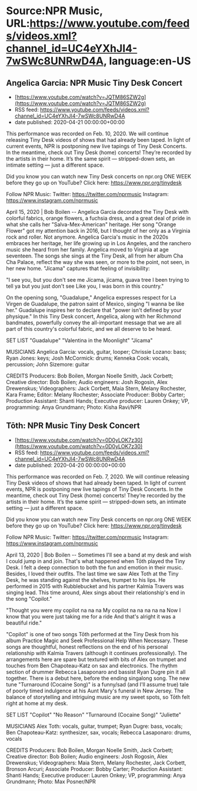 # Source:NPR Music, URL:https://www.youtube.com/feeds/videos.xml?channel_id=UC4eYXhJI4-7wSWc8UNRwD4A, language:en-US

## Angelica Garcia: NPR Music Tiny Desk Concert
 - [https://www.youtube.com/watch?v=JQTM86SZW2g](https://www.youtube.com/watch?v=JQTM86SZW2g)
 - RSS feed: https://www.youtube.com/feeds/videos.xml?channel_id=UC4eYXhJI4-7wSWc8UNRwD4A
 - date published: 2020-04-21 00:00:00+00:00

This performance was recorded on Feb. 10, 2020. We will continue releasing Tiny Desk videos of shows that had already been taped. In light of current events, NPR is postponing new live tapings of Tiny Desk Concerts. In the meantime, check out Tiny Desk (home) concerts! They’re recorded by the artists in their home. It’s the same spirit — stripped-down sets, an intimate setting — just a different space.

Did you know you can watch new Tiny Desk concerts on npr.org ONE WEEK before they go up on YouTube? Click here: https://www.npr.org/tinydesk

Follow NPR Music:
Twitter: https://twitter.com/nprmusic
Instagram: https://www.instagram.com/nprmusic

April 15, 2020 | Bob Boilen -- Angelica Garcia decorated the Tiny Desk with colorful fabrics, orange flowers, a fuchsia dress, and a great deal of pride in what she calls her "Salva-Mex-American" heritage. Her song "Orange Flower" got my attention back in 2016, but I thought of her only as a Virginia rock and roller. Not anymore. Angelica Garcia's music in the 2020s embraces her heritage, her life growing up in Los Angeles, and the ranchero music she heard from her family. Angelica moved to Virginia at age seventeen. The songs she sings at the Tiny Desk, all from her album Cha Cha Palace, reflect the way she was seen, or more to the point, not seen, in her new home. "Jícama" captures that feeling of invisibility:

"I see you, but you don't see me
Jícama, jícama, guava tree
I been trying to tell ya but you just don't see
Like you, I was born in this country."

On the opening song, "Guadalupe," Angelica expresses respect for La Virgen de Guadalupe, the patron saint of Mexico, singing "I wanna be like her." Guadalupe inspires her to declare that "power isn't defined by your physique." In this Tiny Desk concert, Angelica, along with her Richmond bandmates, powerfully convey the all-important message that we are all part of this country's colorful fabric, and we all deserve to be heard.

SET LIST
"Guadalupe"
"Valentina in the Moonlight"
"Jícama"

MUSICIANS
Angelica Garcia: vocals, guitar, looper; Chrissie Lozano: bass; Ryan Jones: keys; Josh McCormick: drums; Kenneka Cook: vocals, percussion; John Sizemore: guitar

CREDITS
Producers: Bob Boilen, Morgan Noelle Smith, Jack Corbett; Creative director: Bob Boilen; Audio engineers: Josh Rogosin, Alex Drewenskus; Videographers: Jack Corbett, Maia Stern, Melany Rochester, Kara Frame; Editor: Melany Rochester; Associate Producer: Bobby Carter; Production Assistant: Shanti Hands; Executive producer: Lauren Onkey; VP, programming: Anya Grundmann; Photo: Kisha Ravi/NPR

## Tōth: NPR Music Tiny Desk Concert
 - [https://www.youtube.com/watch?v=0D0yLOK7z30](https://www.youtube.com/watch?v=0D0yLOK7z30)
 - RSS feed: https://www.youtube.com/feeds/videos.xml?channel_id=UC4eYXhJI4-7wSWc8UNRwD4A
 - date published: 2020-04-20 00:00:00+00:00

This performance was recorded on Feb. 7, 2020. We will continue releasing Tiny Desk videos of shows that had already been taped. In light of current events, NPR is postponing new live tapings of Tiny Desk Concerts. In the meantime, check out Tiny Desk (home) concerts! They’re recorded by the artists in their home. It’s the same spirit — stripped-down sets, an intimate setting — just a different space.

Did you know you can watch new Tiny Desk concerts on npr.org ONE WEEK before they go up on YouTube? Click here: https://www.npr.org/tinydesk

Follow NPR Music:
Twitter: https://twitter.com/nprmusic
Instagram: https://www.instagram.com/nprmusic

April 13, 2020 | Bob Boilen -- Sometimes I'll see a band at my desk and wish I could jump in and join. That's what happened when Tōth played the Tiny Desk. I felt a deep connection to both the fun and emotion in their music. Besides, I loved their outfits. The last time we saw Alex Toth at the Tiny Desk, he was standing against the shelves, trumpet to his lips. He performed in 2015 with Rubblebucket and his partner Kalmia Travers was singing lead. This time around, Alex sings about their relationship's end in the song "Copilot."

"Thought you were my copilot na na na
My copilot na na na na na
Now I know that you were just taking me for a ride
And that's alright it was a beautiful ride."

"Copilot" is one of two songs Tōth performed at the Tiny Desk from his album Practice Magic and Seek Professional Help When Necessary. These songs are thoughtful, honest reflections on the end of his personal relationship with Kalmia Travers (although it continues professionally). The arrangements here are spare but textured with bits of Alex on trumpet and touches from Ben Chapoteau-Katz on sax and electronics. The rhythm section of drummer Rebecca Lasaponaro and bassist Ryan Dugre pin it all together. There is a debut here, before the ending singalong song. The new tune "Turnaround (Cocaine Song)" is a funny/sad (and I'll assume true) tale of poorly timed indulgence at his Aunt Mary's funeral in New Jersey. The balance of storytelling and intriguing music are my sweet spots, so Tōth felt right at home at my desk.

SET LIST
"Copilot"
"No Reason"
"Turnaround (Cocaine Song)"
"Juliette"

MUSICIANS
Alex Toth: vocals, guitar, trumpet; Ryan Dugre: bass, vocals; Ben Chapoteau-Katz: synthesizer, sax, vocals; Rebecca Lasaponaro: drums, vocals

CREDITS
Producers: Bob Boilen, Morgan Noelle Smith, Jack Corbett; Creative director: Bob Boilen; Audio engineers: Josh Rogosin, Alex Drewenskus; Videographers: Maia Stern, Melany Rochester, Jack Corbett, Bronson Arcuri; Associate Producer: Bobby Carter; Production Assistant: Shanti Hands; Executive producer: Lauren Onkey; VP, programming: Anya Grundmann; Photo: Max Posner/NPR

